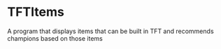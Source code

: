 # TFTItems
A program that displays items that can be built in TFT and recommends champions based on those items
